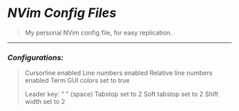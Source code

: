 # *NVim Config Files*
>My personal NVim config file, for easy replication.
----------
### *Configurations:*
>Cursorline enabled
>Line numbers enabled
>Relative line numbers enabled
>Term GUI colors set to true
>
>Leader key: " " (space)
>Tabstop set to 2
>Soft tabstop set to 2
>Shift width set to 2
